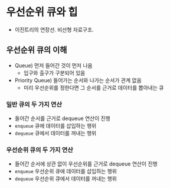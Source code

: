 # 우선순위 큐와 힙

- 이진트리의 연장선. 비선형 자료구조.

## 우선순위 큐의 이해

- Queue) 먼저 들어간 것이 먼저 나옴
  - 입구와 출구가 구분되어 있음
- Priority Queue) 들어가는 순서와 나가는 순서가 관계 없음
  - 미리 우선순위를 정한다면 그 순서를 근거로 데이터를 뽑아내는 큐

### 일반 큐의 두 가지 연산

- 들어간 순서를 근거로 dequeue 연산이 진행
- `enqueue` 큐에 데이터를 삽입하는 행위
- `dequeue` 큐에서 데이터를 꺼내는 행위

### 우선순위 큐의 두 가지 연산

- 들어간 순서에 상관 없이 우선순위를 근거로 dequeue 연산이 진행
- `enqueue` 우선순위 큐에 데이터를 삽입하는 행위
- `dequeue` 우선순위 큐에서 데이터를 꺼내는 행위
